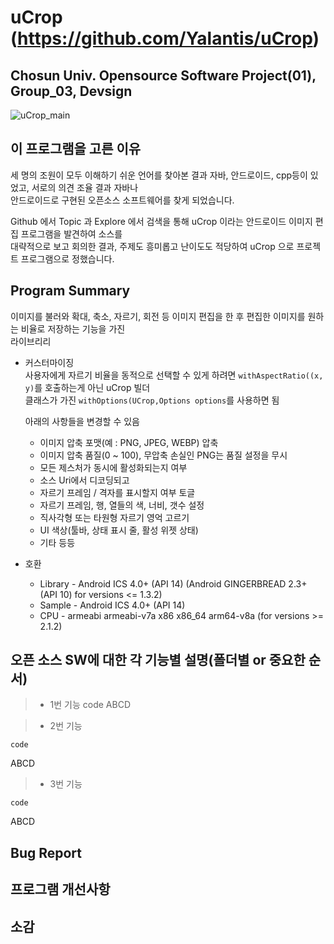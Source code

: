 uCrop (https://github.com/Yalantis/uCrop)
===========
Chosun Univ. Opensource Software Project(01), Group_03, Devsign
------------
![uCrop_main](https://github.com/Yalantis/uCrop/blob/master/preview.gif)

## 이 프로그램을 고른 이유
 세 명의 조원이 모두 이해하기 쉬운 언어를 찾아본 결과 자바, 안드로이드, cpp등이 있었고, 서로의 의견 조율 결과 자바나  
 안드로이드로 구현된 오픈소스 소프트웨어를 찾게 되었습니다.  
 
 Github 에서 Topic 과 Explore 에서 검색을 통해 uCrop 이라는 안드로이드 이미지 편집 프로그램을 발견하여 소스를  
 대략적으로 보고 회의한 결과, 주제도 흥미롭고 난이도도 적당하여 uCrop 으로 프로젝트 프로그램으로 정했습니다.
 
## Program Summary
이미지를 불러와 확대, 축소, 자르기, 회전 등 이미지 편집을 한 후 편집한 이미지를 원하는 비율로 저장하는 기능을 가진   
라이브리리  
- 커스터마이징  
  사용자에게 자르기 비율을 동적으로 선택할 수 있게 하려면 `withAspectRatio((x, y)`를 호출하는게 아닌 uCrop 빌더   
  클래스가 가진 `withOptions(UCrop,Options options`를 사용하면 됨
  
  아래의 사항들을 변경할 수 있음  
  - 이미지 압축 포맷(예 : PNG, JPEG, WEBP) 압축
  - 이미지 압축 품질(0 ~ 100), 무압축 손실인 PNG는 품질 설정을 무시
  - 모든 제스처가 동시에 활성화되는지 여부
  - 소스 Uri에서 디코딩되고
  - 자르기 프레임 / 격자를 표시할지 여부 토글
  - 자르기 프레임, 행, 열들의 색, 너비, 갯수 설정
  - 직사각형 또는 타원형 자르기 영억 고르기
  - UI 색상(툴바, 상태 표시 줄, 활성 위젯 상태)
  - 기타 등등  
- 호환
  - Library - Android ICS 4.0+ (API 14) (Android GINGERBREAD 2.3+ (API 10) for versions <= 1.3.2)
  - Sample - Android ICS 4.0+ (API 14)
  - CPU - armeabi armeabi-v7a x86 x86_64 arm64-v8a (for versions >= 2.1.2)

## 오픈 소스 SW에 대한 각 기능별 설명(폴더별 or 중요한 순서)
>- 1번 기능
	code
ABCD

>- 2번 기능
<pre><code>code</code></pre>
ABCD

>- 3번 기능
<pre><code>code</code></pre>
ABCD

## Bug Report

## 프로그램 개선사항

## 소감
